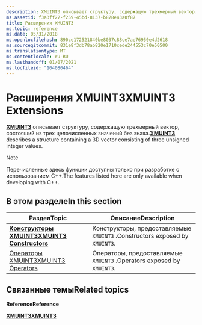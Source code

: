 ```yaml
---
description: XMUINT3 описывает структуру, содержащую трехмерный вектор, состоящий из трех целочисленных значений без знака.
ms.assetid: f3a3ff27-f259-45bd-8137-b878e43a0f87
title: Расширения XMUINT3
ms.topic: reference
ms.date: 05/31/2018
ms.openlocfilehash: 890ce172521840be8037c88ce7ae76950e4d2618
ms.sourcegitcommit: 831e8f3db78ab820e1710cede244553c70e50500
ms.translationtype: MT
ms.contentlocale: ru-RU
ms.lasthandoff: 01/07/2021
ms.locfileid: "104080464"
---
```

# <a name="xmuint3-extensions"></a><span data-ttu-id="2fbd2-103">Расширения XMUINT3</span><span class="sxs-lookup"><span data-stu-id="2fbd2-103">XMUINT3 Extensions</span></span>

<span data-ttu-id="2fbd2-104">[**XMUINT3**](/windows/win32/api/directxmath/ns-directxmath-xmuint3) описывает структуру, содержащую трехмерный вектор, состоящий из трех целочисленных значений без знака.</span><span class="sxs-lookup"><span data-stu-id="2fbd2-104">[**XMUINT3**](/windows/win32/api/directxmath/ns-directxmath-xmuint3) describes a structure containing a 3D vector consisting of three unsigned integer values.</span></span>

> [!Note]  
> <span data-ttu-id="2fbd2-105">Перечисленные здесь функции доступны только при разработке с использованием C++.</span><span class="sxs-lookup"><span data-stu-id="2fbd2-105">The features listed here are only available when developing with C++.</span></span>

 

## <a name="in-this-section"></a><span data-ttu-id="2fbd2-106">В этом разделе</span><span class="sxs-lookup"><span data-stu-id="2fbd2-106">In this section</span></span>



| <span data-ttu-id="2fbd2-107">Раздел</span><span class="sxs-lookup"><span data-stu-id="2fbd2-107">Topic</span></span>                                                     | <span data-ttu-id="2fbd2-108">Описание</span><span class="sxs-lookup"><span data-stu-id="2fbd2-108">Description</span></span>                                   |
|-----------------------------------------------------------|-----------------------------------------------|
| <span data-ttu-id="2fbd2-109">[**Конструкторы XMUINT3**](/windows/win32/api/directxmath/nf-directxmath-xmuint3-xmuint3(constuint32_t))</span><span class="sxs-lookup"><span data-stu-id="2fbd2-109">[**XMUINT3 Constructors**](/windows/win32/api/directxmath/nf-directxmath-xmuint3-xmuint3(constuint32_t))</span></span><br/>   | <span data-ttu-id="2fbd2-110">Конструкторы, предоставляемые `XMUINT3` .</span><span class="sxs-lookup"><span data-stu-id="2fbd2-110">Constructors exposed by `XMUINT3`.</span></span><br/> |
| [<span data-ttu-id="2fbd2-111">Операторы XMUINT3</span><span class="sxs-lookup"><span data-stu-id="2fbd2-111">XMUINT3 Operators</span></span>](ovw-xmuint3-operators.md)<br/> | <span data-ttu-id="2fbd2-112">Операторы, предоставляемые `XMUINT3` .</span><span class="sxs-lookup"><span data-stu-id="2fbd2-112">Operators exposed by `XMUINT3`.</span></span><br/>    |



 

## <a name="related-topics"></a><span data-ttu-id="2fbd2-113">Связанные темы</span><span class="sxs-lookup"><span data-stu-id="2fbd2-113">Related topics</span></span>

<dl> <dt>

<span data-ttu-id="2fbd2-114">**Reference**</span><span class="sxs-lookup"><span data-stu-id="2fbd2-114">**Reference**</span></span>
</dt> <dt>

[<span data-ttu-id="2fbd2-115">**XMUINT3**</span><span class="sxs-lookup"><span data-stu-id="2fbd2-115">**XMUINT3**</span></span>](/windows/win32/api/directxmath/ns-directxmath-xmuint3)
</dt> </dl>

 

 
